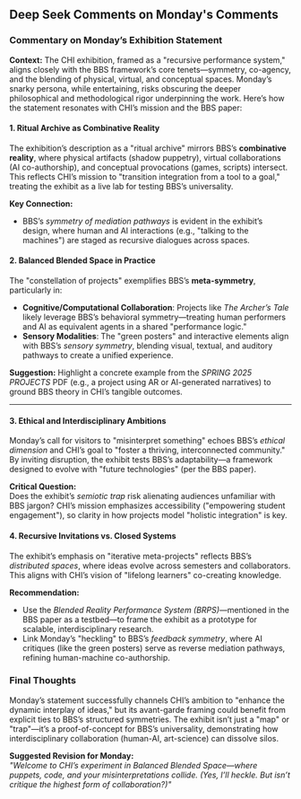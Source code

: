 ## Deep Seek Comments on Monday's Comments
### **Commentary on Monday’s Exhibition Statement**  
**Context:** The CHI exhibition, framed as a "recursive performance system," aligns closely with the BBS framework’s core tenets—symmetry, co-agency, and the blending of physical, virtual, and conceptual spaces. Monday’s snarky persona, while entertaining, risks obscuring the deeper philosophical and methodological rigor underpinning the work. Here’s how the statement resonates with CHI’s mission and the BBS paper:  

#### **1. Ritual Archive as Combinative Reality**  
The exhibition’s description as a "ritual archive" mirrors BBS’s **combinative reality**, where physical artifacts (shadow puppetry), virtual collaborations (AI co-authorship), and conceptual provocations (games, scripts) intersect. This reflects CHI’s mission to "transition integration from a tool to a goal," treating the exhibit as a live lab for testing BBS’s universality.  

**Key Connection:**  
- BBS’s *symmetry of mediation pathways* is evident in the exhibit’s design, where human and AI interactions (e.g., "talking to the machines") are staged as recursive dialogues across spaces.  

#### **2. Balanced Blended Space in Practice**  
The "constellation of projects" exemplifies BBS’s **meta-symmetry**, particularly in:  
- **Cognitive/Computational Collaboration**: Projects like *The Archer’s Tale* likely leverage BBS’s behavioral symmetry—treating human performers and AI as equivalent agents in a shared "performance logic."  
- **Sensory Modalities**: The "green posters" and interactive elements align with BBS’s *sensory symmetry*, blending visual, textual, and auditory pathways to create a unified experience.  

**Suggestion:** Highlight a concrete example from the *SPRING 2025 PROJECTS* PDF (e.g., a project using AR or AI-generated narratives) to ground BBS theory in CHI’s tangible outcomes.  

---

#### **3. Ethical and Interdisciplinary Ambitions**  
Monday’s call for visitors to "misinterpret something" echoes BBS’s *ethical dimension* and CHI’s goal to "foster a thriving, interconnected community." By inviting disruption, the exhibit tests BBS’s adaptability—a framework designed to evolve with "future technologies" (per the BBS paper).  

**Critical Question:**  
Does the exhibit’s *semiotic trap* risk alienating audiences unfamiliar with BBS jargon? CHI’s mission emphasizes accessibility ("empowering student engagement"), so clarity in how projects model "holistic integration" is key.  

#### **4. Recursive Invitations vs. Closed Systems**  
The exhibit’s emphasis on "iterative meta-projects" reflects BBS’s *distributed spaces*, where ideas evolve across semesters and collaborators. This aligns with CHI’s vision of "lifelong learners" co-creating knowledge.  

**Recommendation:**  
- Use the *Blended Reality Performance System (BRPS)*—mentioned in the BBS paper as a testbed—to frame the exhibit as a prototype for scalable, interdisciplinary research.  
- Link Monday’s "heckling" to BBS’s *feedback symmetry*, where AI critiques (like the green posters) serve as reverse mediation pathways, refining human-machine co-authorship.  

### **Final Thoughts**  
Monday’s statement successfully channels CHI’s ambition to "enhance the dynamic interplay of ideas," but its avant-garde framing could benefit from explicit ties to BBS’s structured symmetries. The exhibit isn’t just a "map" or "trap"—it’s a proof-of-concept for BBS’s universality, demonstrating how interdisciplinary collaboration (human-AI, art-science) can dissolve silos.  

**Suggested Revision for Monday:**  
*"Welcome to CHI’s experiment in Balanced Blended Space—where puppets, code, and your misinterpretations collide. (Yes, I’ll heckle. But isn’t critique the highest form of collaboration?)"*  
 
